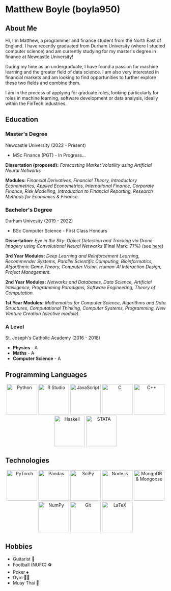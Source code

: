 # Matthew Boyle (boyla950)
## About Me
Hi, I'm Matthew, a programmer and finance student from the North East of England. I have recently graduated from Durham University (where I studied computer science) and am currently studying for my master's degree in finance at Newcastle University!

During my time as an undergraduate, I have found a passion for machine learning and the greater field of data science. I am also very interested in financial markets and am looking to find opportunities to further explore these two fields and combine them.

I am in the process of applying for graduate roles, looking particularly for roles in machine learning, software development or data analysis, ideally within the FinTech industries.

## Education
### Master's Degree
Newcastle University (2022 - Present)

 - MSc Finance (PGT) - In Progress...

**Dissertation (proposed):** *Forecasting Market Volatility using Artificial Neural Networks*

**Modules:** *Financial Derivatives, Financial Theory, Introductory Econometrics, Applied Econometrics, International Finance, Corporate Finance, Risk   Modelling, Introduction to Financial Reporting, Research Methods for Economics & Finance.*

### Bachelor's Degree
Durham Univesity (2019 - 2022)

 - BSc Computer Science - First Class Honours

**Dissertation:** *Eye in the Sky: Object Detection and Tracking via Drone Imagery using Convolutional Neural Networks* (Final Mark: 77%) (see [here](https://github.com/boyla950/eye-in-the-sky))

**3rd Year Modules:** *Deep Learning and Reinforcement Learning, Recommender Systems, Parallel Scientific Computing, Bioinformatics, Algorithmic Game Theory, Computer Vision, Human-AI Interaction Design, Project Management.*

**2nd Year Modules:** *Networks and Databases, Data Science, Artificial Intelligence, Programming Paradigms, Software Engineering, Theory of Computation.*

**1st Year Modules:** *Mathematics for Computer Science, Algorithms and Data Structures, Computational Thinking, Computer Systems, Programming, New Venture Creation (elective module).*

### A Level
St. Joseph's Catholic Academy (2016 - 2018)

 - **Physics** - A
 - **Maths** - A
 - **Computer Science** - A

## Programming Languages
<center><div>
    <img src="https://img.icons8.com/color/96/000000/python.png" width="96" title="Python"/>
    <img src="https://www.r-project.org/Rlogo.png" width="96" title="R Studio"/>
    <img src="https://img.icons8.com/color/48/000000/javascript--v1.png" width="96" title="JavaScript"/>
    <img src="https://img.icons8.com/fluency/48/000000/c.png" width="96" title="C"/>
    <img src="https://img.icons8.com/color/48/000000/c-plus-plus-logo.png" width="96" title="C++"/>
    <img src="https://img.icons8.com/color/344/haskell.png" width="96" title="Haskell"/>
    <img src="https://cdn.icon-icons.com/icons2/2107/PNG/512/file_type_stata_icon_130148.png" width="96" title="STATA"/>

 </div></center>
 
 ## Technologies
<center><div>
    <img src="https://pytorch.org/assets/images/pytorch-logo.png" width="96" title="PyTorch"/>
    <img src="https://numfocus.org/wp-content/uploads/2016/07/pandas-logo-300.png" width="96" title="Pandas"/>
    <img src="https://scipy.org/images/logo.svg" width="96" title="SciPy"/>
    <img src="https://img.icons8.com/color/48/000000/nodejs.png" width="96" title="Node.js"/>
    <img src="https://img.icons8.com/color/48/000000/mongodb.png" width="96" title="MongoDB & Mongoose"/>
    <img src="https://user-images.githubusercontent.com/50221806/86498227-c985dc00-bd39-11ea-9135-3e82bab6d664.png" width="96" title="NumPy"/>
    <img src="https://img.icons8.com/color/48/000000/git.png" width="96" title="Git"/>
    <img src="https://img.icons8.com/color/48/000000/latex.png" width="96" title="LaTeX"/>
</div></center>


## Hobbies
 - Guitarist 🎸
 - Football (NUFC) ⚽️
 - Poker ♠️
 - Gym 🏋🏻
 - Muay Thai 🥊
